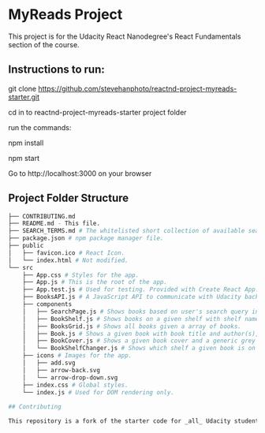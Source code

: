 # MyReads Project

This project is for the Udacity React Nanodegree's React Fundamentals section of the course.

## Instructions to run:

git clone https://github.com/stevehanphoto/reactnd-project-myreads-starter.git

cd in to reactnd-project-myreads-starter project folder

run the commands:

npm install

npm start

Go to http://localhost:3000 on your browser

## Project Folder Structure
```bash
├── CONTRIBUTING.md
├── README.md - This file.
├── SEARCH_TERMS.md # The whitelisted short collection of available search terms.
├── package.json # npm package manager file.
├── public
│   ├── favicon.ico # React Icon.
│   └── index.html # Not modified.
└── src
    ├── App.css # Styles for the app.
    ├── App.js # This is the root of the app.
    ├── App.test.js # Used for testing. Provided with Create React App. Used currently used.
    ├── BooksAPI.js # A JavaScript API to communicate with Udacity backend.
    ├── components
    │   ├── SearchPage.js # Shows books based on user's search query input.
    │   ├── BookShelf.js # Shows books on a given shelf with shelf name as title.
    │   ├── BooksGrid.js # Shows all books given a array of books.
    │   ├── Book.js # Shows a given book with book title and author(s),
    │   ├── BookCover.js # Shows a given book cover and a generic grey cover if none exist.
    │   └── BookShelfChanger.js # Shows which shelf a given book is on and provides option to change shelf.
    ├── icons # Images for the app.
    │   ├── add.svg
    │   ├── arrow-back.svg
    │   └── arrow-drop-down.svg
    ├── index.css # Global styles.
    └── index.js # Used for DOM rendering only.
    
## Contributing

This repository is a fork of the starter code for _all_ Udacity students.

